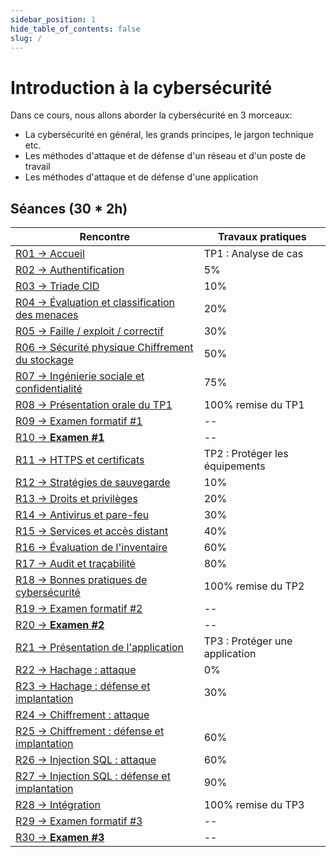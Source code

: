 ```yaml
---
sidebar_position: 1
hide_table_of_contents: false
slug: /
---
```


# Introduction à la cybersécurité

Dans ce cours, nous allons aborder la cybersécurité en 3 morceaux:
- La cybersécurité en général, les grands principes, le jargon technique etc.
- Les méthodes d'attaque et de défense d'un réseau et d'un poste de travail
- Les méthodes d'attaque et de défense d'une application


## Séances (30 * 2h)

| Rencontre                                                    | Travaux pratiques               |
|--------------------------------------------------------------|---------------------------------|
| [R01 → Accueil](cours/r01)                                   | TP1 : Analyse de cas            |
| [R02 → Authentification](cours/r02)                          | 5%                              |
| [R03 → Triade CID](cours/r03)                                | 10%                             |
| [R04 → Évaluation et classification des menaces](cours/r04)  | 20%                             |
| [R05 → Faille / exploit / correctif](cours/r05)              | 30%                             |
| [R06 → Sécurité physique Chiffrement du stockage](cours/r06) | 50%                             |
| [R07 → Ingénierie sociale et confidentialité](cours/r07)     | 75%                             |
| [R08 → Présentation orale du TP1](cours/r08)                 | 100% remise du TP1              |
| [R09 → Examen formatif #1](cours/r09)                        | --                              |
| [R10 → **Examen #1**](cours/r10)                             | --                              |
| [R11 → HTTPS et certificats](cours/r11)                      | TP2 : Protéger les équipements  |
| [R12 → Stratégies de sauvegarde](cours/r12)                  | 10%                             |
| [R13 → Droits et privilèges](cours/r13)                      | 20%                             |
| [R14 → Antivirus et pare-feu](cours/r14)                     | 30%                             |
| [R15 → Services et accès distant](cours/r15)                 | 40%                             |
| [R16 → Évaluation de l'inventaire](cours/r16)                | 60%                             |
| [R17 → Audit et traçabilité ](cours/r17)                     | 80%                             |
| [R18 → Bonnes pratiques de cybersécurité ](cours/r18)        | 100% remise du TP2              |
| [R19 → Examen formatif #2](cours/r19)                        | --                              |
| [R20 → **Examen #2** ](cours/r20)                            | --                              |
| [R21 → Présentation de l'application](cours/r21)             | TP3 : Protéger une application  |
| [R22 → Hachage : attaque](cours/r22)                         | 0%                              |
| [R23 → Hachage : défense et implantation](cours/r23)         | 30%                             |
| [R24 → Chiffrement : attaque ](cours/r24)                    |                   | 30%                             |
| [R25 → Chiffrement : défense et implantation](cours/r25)     | 60%                             |
| [R26 → Injection SQL : attaque](cours/r26)                   | 60%                             |
| [R27 → Injection SQL : défense et implantation](cours/r27)   | 90%                             |
| [R28 → Intégration](cours/r28)                               | 100% remise du TP3              |
| [R29 → Examen formatif #3  ](cours/r29)                      | --                              |
| [R30 → **Examen #3**](cours/r30)                             | --                              |




